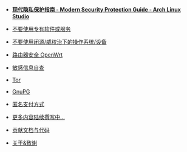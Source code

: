 - [**现代隐私保护指南 - Modern Security Protection Guide - Arch Linux Studio**](/)

- [不要使用专有软件或服务](proprietary_software.md)
- [不要使用闭源/威权治下的操作系统/设备](proprietary_system.md)
- [路由器安全 OpenWrt](/openwrt.md)
- [敏感信息自查](sensitive_information.md)
- [Tor](tor.md)
- [GnuPG](/gpg.md)
- [匿名支付方式](/anonymous_pay.md)
- [更多内容陆续撰写中...](/)
- [贡献文档与代码](contribution.md)
- [关于&致谢](about.md)
<!-- - [I2P](/)
- [Linux Firejail](/)
  -->
